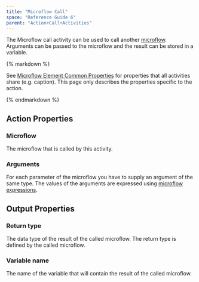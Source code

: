 ```yaml
---
title: "Microflow Call"
space: "Reference Guide 6"
parent: "Action+Call+Activities"
---
```



The Microflow call activity can be used to call another [microflow](Microflows). Arguments can be passed to the microflow and the result can be stored in a variable.

<div class="alert alert-info">{% markdown %}

See [Microflow Element Common Properties](Microflow+Element+Common+Properties) for properties that all activities share (e.g. caption). This page only describes the properties specific to the action.

{% endmarkdown %}</div>

## Action Properties

### Microflow

The microflow that is called by this activity.

### Arguments

For each parameter of the microflow you have to supply an argument of the same type. The values of the arguments are expressed using [microflow expressions](Microflow+Expressions).

## Output Properties

### Return type

The data type of the result of the called microflow. The return type is defined by the called microflow.

### Variable name

The name of the variable that will contain the result of the called microflow.
